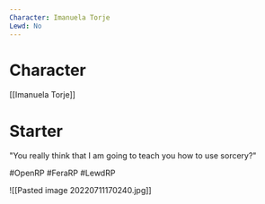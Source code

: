 ```yaml
---
Character: Imanuela Torje
Lewd: No
---
```

# Character
[[Imanuela Torje]]

# Starter
"You really think that I am going to teach you how to use sorcery?"
 

#OpenRP #FeraRP #LewdRP 

![[Pasted image 20220711170240.jpg]]